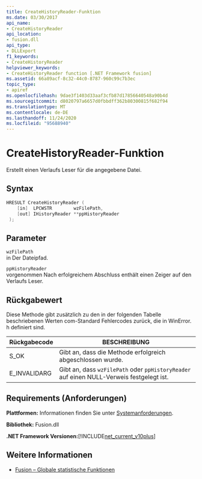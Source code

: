 ```yaml
---
title: CreateHistoryReader-Funktion
ms.date: 03/30/2017
api_name:
- CreateHistoryReader
api_location:
- fusion.dll
api_type:
- DLLExport
f1_keywords:
- CreateHistoryReader
helpviewer_keywords:
- CreateHistoryReader function [.NET Framework fusion]
ms.assetid: 66a89acf-8c32-44c0-8787-960c99c7b3ec
topic_type:
- apiref
ms.openlocfilehash: 9dae3f1403d33aaf3cfb87d17856640548a90b4d
ms.sourcegitcommit: d8020797a6657d0fbbdff362b80300815f682f94
ms.translationtype: MT
ms.contentlocale: de-DE
ms.lasthandoff: 11/24/2020
ms.locfileid: "95688940"
---
```

# <a name="createhistoryreader-function"></a>CreateHistoryReader-Funktion

Erstellt einen Verlaufs Leser für die angegebene Datei.  
  
## <a name="syntax"></a>Syntax  
  
```cpp  
HRESULT CreateHistoryReader (  
    [in]  LPCWSTR        wzFilePath,  
    [out] IHistoryReader **ppHistoryReader  
 );  
```  
  
## <a name="parameters"></a>Parameter  

 `wzFilePath`  
 in Der Dateipfad.  
  
 `ppHistoryReader`  
 vorgenommen Nach erfolgreichem Abschluss enthält einen Zeiger auf den Verlaufs Leser.  
  
## <a name="return-value"></a>Rückgabewert  

 Diese Methode gibt zusätzlich zu den in der folgenden Tabelle beschriebenen Werten com-Standard Fehlercodes zurück, die in WinError. h definiert sind.  
  
|Rückgabecode|BESCHREIBUNG|  
|-----------------|-----------------|  
|S_OK|Gibt an, dass die Methode erfolgreich abgeschlossen wurde.|  
|E_INVALIDARG|Gibt an, dass `wzFilePath` oder `ppHistoryReader` auf einen NULL-Verweis festgelegt ist.|  
  
## <a name="requirements"></a>Requirements (Anforderungen)  

 **Plattformen:** Informationen finden Sie unter [Systemanforderungen](../../get-started/system-requirements.md).  
  
 **Bibliothek:** Fusion.dll  
  
 **.NET Framework Versionen:**[!INCLUDE[net_current_v10plus](../../../../includes/net-current-v10plus-md.md)]  
  
## <a name="see-also"></a>Weitere Informationen

- [Fusion – Globale statistische Funktionen](fusion-global-static-functions.md)
